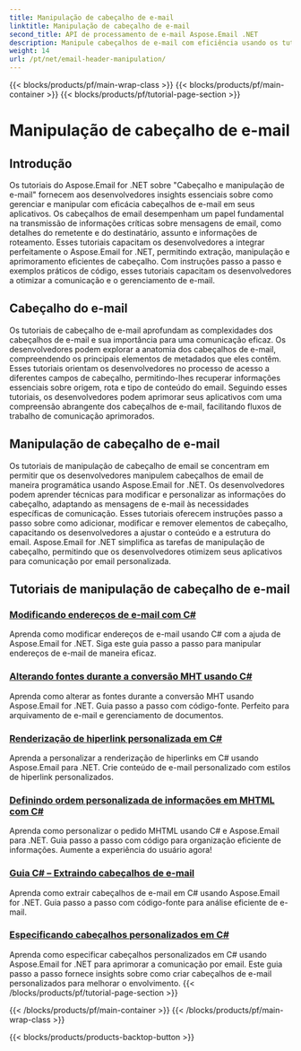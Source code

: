 ```yaml
---
title: Manipulação de cabeçalho de e-mail
linktitle: Manipulação de cabeçalho de e-mail
second_title: API de processamento de e-mail Aspose.Email .NET
description: Manipule cabeçalhos de e-mail com eficiência usando os tutoriais Aspose.Email for .NET. Aprenda a extrair, modificar e personalizar cabeçalhos para melhorar a comunicação.
weight: 14
url: /pt/net/email-header-manipulation/
---
```


{{< blocks/products/pf/main-wrap-class >}}
{{< blocks/products/pf/main-container >}}
{{< blocks/products/pf/tutorial-page-section >}}

# Manipulação de cabeçalho de e-mail


## Introdução

Os tutoriais do Aspose.Email for .NET sobre "Cabeçalho e manipulação de e-mail" fornecem aos desenvolvedores insights essenciais sobre como gerenciar e manipular com eficácia cabeçalhos de e-mail em seus aplicativos. Os cabeçalhos de email desempenham um papel fundamental na transmissão de informações críticas sobre mensagens de email, como detalhes do remetente e do destinatário, assunto e informações de roteamento. Esses tutoriais capacitam os desenvolvedores a integrar perfeitamente o Aspose.Email for .NET, permitindo extração, manipulação e aprimoramento eficientes de cabeçalho. Com instruções passo a passo e exemplos práticos de código, esses tutoriais capacitam os desenvolvedores a otimizar a comunicação e o gerenciamento de e-mail.

## Cabeçalho do e-mail

Os tutoriais de cabeçalho de e-mail aprofundam as complexidades dos cabeçalhos de e-mail e sua importância para uma comunicação eficaz. Os desenvolvedores podem explorar a anatomia dos cabeçalhos de e-mail, compreendendo os principais elementos de metadados que eles contêm. Esses tutoriais orientam os desenvolvedores no processo de acesso a diferentes campos de cabeçalho, permitindo-lhes recuperar informações essenciais sobre origem, rota e tipo de conteúdo do email. Seguindo esses tutoriais, os desenvolvedores podem aprimorar seus aplicativos com uma compreensão abrangente dos cabeçalhos de e-mail, facilitando fluxos de trabalho de comunicação aprimorados.

## Manipulação de cabeçalho de e-mail

Os tutoriais de manipulação de cabeçalho de email se concentram em permitir que os desenvolvedores manipulem cabeçalhos de email de maneira programática usando Aspose.Email for .NET. Os desenvolvedores podem aprender técnicas para modificar e personalizar as informações do cabeçalho, adaptando as mensagens de e-mail às necessidades específicas de comunicação. Esses tutoriais oferecem instruções passo a passo sobre como adicionar, modificar e remover elementos de cabeçalho, capacitando os desenvolvedores a ajustar o conteúdo e a estrutura do email. Aspose.Email for .NET simplifica as tarefas de manipulação de cabeçalho, permitindo que os desenvolvedores otimizem seus aplicativos para comunicação por email personalizada.

## Tutoriais de manipulação de cabeçalho de e-mail
### [Modificando endereços de e-mail com C#](./modifying-email-addresses-with-csharp/)
Aprenda como modificar endereços de e-mail usando C# com a ajuda de Aspose.Email for .NET. Siga este guia passo a passo para manipular endereços de e-mail de maneira eficaz.
### [Alterando fontes durante a conversão MHT usando C#](./changing-fonts-during-mht-conversion-using-csharp/)
Aprenda como alterar as fontes durante a conversão MHT usando Aspose.Email for .NET. Guia passo a passo com código-fonte. Perfeito para arquivamento de e-mail e gerenciamento de documentos.
### [ Renderização de hiperlink personalizada em C#](./custom-hyperlink-rendering-in-csharp/)
Aprenda a personalizar a renderização de hiperlinks em C# usando Aspose.Email para .NET. Crie conteúdo de e-mail personalizado com estilos de hiperlink personalizados.
### [Definindo ordem personalizada de informações em MHTML com C#](./defining-custom-order-of-information-in-mhtml-with-csharp/)
Aprenda como personalizar o pedido MHTML usando C# e Aspose.Email para .NET. Guia passo a passo com código para organização eficiente de informações. Aumente a experiência do usuário agora!
### [Guia C# – Extraindo cabeçalhos de e-mail](./csharp-guide-extracting-email-headers/)
Aprenda como extrair cabeçalhos de e-mail em C# usando Aspose.Email for .NET. Guia passo a passo com código-fonte para análise eficiente de e-mail. 
### [Especificando cabeçalhos personalizados em C#](./specifying-custom-headers-in-csharp/)
Aprenda como especificar cabeçalhos personalizados em C# usando Aspose.Email for .NET para aprimorar a comunicação por email. Este guia passo a passo fornece insights sobre como criar cabeçalhos de e-mail personalizados para melhorar o envolvimento.
{{< /blocks/products/pf/tutorial-page-section >}}

{{< /blocks/products/pf/main-container >}}
{{< /blocks/products/pf/main-wrap-class >}}

{{< blocks/products/products-backtop-button >}}
